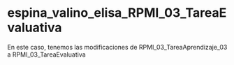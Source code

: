 # espina_valino_elisa_RPMI_03_TareaEvaluativa

 En este caso, tenemos las modificaciones de RPMI_03_TareaAprendizaje_03 a RPMI_03_TareaEvaluativa